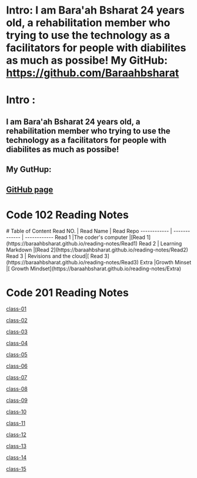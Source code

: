 
 
 Intro: I am Bara'ah Bsharat 24 years old, a rehabilitation member who trying to use the technology as a facilitators for people with diabilites as much as possibe!
My GitHub: https://github.com/Baraahbsharat
=======

# Intro : 
## I am Bara'ah Bsharat 24 years old, a rehabilitation member who trying to use the technology as a facilitators for people with diabilites as much as possibe!
## My GutHup: 
##  [GitHub page](https://github.com/Baraahbsharat)
<h1> Code 102 Reading Notes </h1>
# Table of Content 
Read NO.     | Read Name     | Read Repo
------------ | ------------- | ------------
Read 1 |The coder's computer |[Read 1](https://baraahbsharat.github.io/reading-notes/Read1)
Read 2 | Learning Markdown |[Read 2](https://baraahbsharat.github.io/reading-notes/Read2)
Read 3 | Revisions and the cloud|[ Read 3](https://baraahbsharat.github.io/reading-notes/Read3)
Extra |Growth Minset |[ Growth Mindset](https://baraahbsharat.github.io/reading-notes/Extra) 

<h1> Code 201 Reading Notes </h1>

[class-01](https://baraahbsharat.github.io/reading-notes/class-01)

[class-02](link)

[class-03](link)

[class-04](link)

[class-05](link)

[class-06](link)

[class-07](link)

[class-08](link)

[class-09](link)

[class-10](link)

[class-11](link)

[class-12](link)

[class-13](link)

[class-14](link)

[class-15](link)
